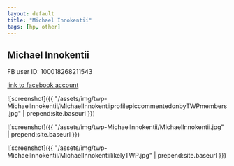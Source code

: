 ```yaml
---
layout: default
title: "Michael Innokentii"
tags: [hp, other]
---
```



## Michael Innokentii
FB user ID: 100018268211543[link to facebook account](https://www.facebook.com/100018268211543)


![screenshot]({{ "/assets/img/twp-MichaelInnokentii/MichaelInnokentiiprofilepiccommentedonbyTWPmembers.jpg" | prepend:site.baseurl }})


![screenshot]({{ "/assets/img/twp-MichaelInnokentii/MichaelInnokentii.jpg" | prepend:site.baseurl }})


![screenshot]({{ "/assets/img/twp-MichaelInnokentii/MichaelInnokentiilikelyTWP.jpg" | prepend:site.baseurl }})